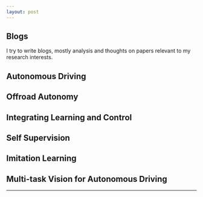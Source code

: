 ```yaml
---
layout: post
---
```


## Blogs

I try to write blogs, mostly analysis and thoughts on papers relevant to my research interests.

## Autonomous Driving
<!-- 1. Waabi: Survey on Waabi's approach to Self-Driving
2. Tesla: Perception-based FSD
3. Wayve:
4. Aurora:
5. NVIDIA:
6. Argoverse:
7. Argo(CMU): -->

## Offroad Autonomy
<!-- 1. Traversability Estimation
2.  -->

## Integrating Learning and Control

## Self Supervision

## Imitation Learning
<!-- 1. Maximum Margin Planning
2. Max Ent IRL
3. Imitation Learning -->

## Multi-task Vision for Autonomous Driving

---
<!-- <p style="font-size:11px">Page template forked from <a href="https://github.com/evanca/quick-portfolio">evanca</a></p> -->
<!-- Remove above link if you don't want to attibute -->
